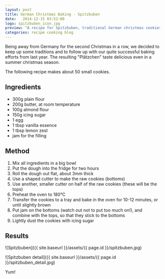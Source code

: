 ```yaml
---
layout: post
title: German Christmas Baking - Spitzbuben
date:   2014-12-15 03:52:00
logo: spitzbuben_icon.jpg
preview: "A recipe for Spitzbuben, traditional German christmas cookies."
categories: recipe cooking blog
---
```

Being away from Germany for the second Christmas in a row, we decided to keep up some traditions
and to follow up with our quite successful baking efforts from last year.
The resulting "Plätzchen" taste delicious even in a summer christmas season.

The following recipe makes about 50 small cookies.

## Ingredients

* 300g plain flour
* 200g butter, at room temperature
* 100g almond flour
* 150g icing sugar
* 1 egg
* 1 tbsp vanilla essence
* 1 tbsp lemon zest
* jam for the filling

## Method

1. Mix all ingredients in a big bowl
2. Put the dough into the fridge for two hours
3. Roll the dough out flat, about 3mm thick
4. Use a shaped cutter to make the raw cookies (bottoms)
5. Use another, smaller cutter on half of the raw cookies (these will be the tops)
6. Preheat the oven to 180°C
7. Transfer the cookies to a tray and bake in the oven for 10-12 minutes, or until slightly brown
8. Put jam on the bottoms (watch out not to put too much on!), and combine with the tops, so that they stick to the bottoms
8. Lightly dust the cookies with icing sugar

## Results
![Spitzbuben]({{ site.baseurl }}/assets/{{ page.id }}/spitzbuben.jpg)

![Spitzbuben detail]({{ site.baseurl }}/assets/{{ page.id }}/spitzbuben_detail.jpg)

Yum!
